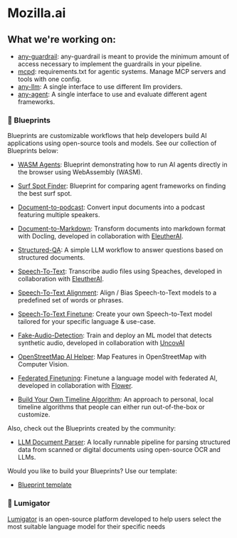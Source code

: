 # Mozilla.ai

## What we're working on:
- [any-guardrail](https://github.com/mozilla-ai/any-guardrail): any-guardrail is meant to provide the minimum amount of access necessary to implement the guardrails in your pipeline. 
- [mcpd](https://github.com/mozilla-ai/mcpd): requirements.txt for agentic systems. Manage MCP servers and tools with one config.
- [any-llm](https://github.com/mozilla-ai/any-llm): A single interface to use different llm providers.
- [any-agent](https://github.com/mozilla-ai/any-agent): A single interface to use and evaluate different agent frameworks.


### 📘 Blueprints

Blueprints are customizable workflows that help developers build AI applications using open-source tools and models. See our collection of Blueprints below:

- [WASM Agents](https://github.com/mozilla-ai/wasm-agents-blueprint): Blueprint demonstrating how to run AI agents directly in the browser using WebAssembly (WASM).

- [Surf Spot Finder](https://github.com/mozilla-ai/surf-spot-finder): Blueprint for comparing agent frameworks on finding the best surf spot.
  
- [Document-to-podcast](https://github.com/mozilla-ai/document-to-podcast): Convert input documents into a podcast featuring multiple speakers.

- [Document-to-Markdown](https://github.com/mozilla-ai/document-to-markdown): Transform documents into markdown format with Docling, developed in collaboration with [EleutherAI](https://www.eleuther.ai/).
  
- [Structured-QA](https://github.com/mozilla-ai/structured-qa): A simple LLM workflow to answer questions based on structured documents.
  
- [Speech-To-Text](https://github.com/mozilla-ai/speech-to-text): Transcribe audio files using Speaches, developed in collaboration with [EleutherAI](https://www.eleuther.ai/).

- [Speech-To-Text Alignment](https://github.com/mozilla-ai/speech-to-text-alignment):  Align / Bias Speech-to-Text models to a predefined set of words or phrases. 

- [Speech-To-Text Finetune](https://github.com/mozilla-ai/speech-to-text-finetune): Create your own Speech-to-Text model tailored for your specific language & use-case.

- [Fake-Audio-Detection](https://github.com/mozilla-ai/fake-audio-detection): Train and deploy an ML model that detects synthetic audio, developed in collaboration with [UncovAI](https://uncovai.com/)

- [OpenStreetMap AI Helper](https://github.com/mozilla-ai/osm-ai-helper): Map Features in OpenStreetMap with Computer Vision.

- [Federated Finetuning](https://github.com/mozilla-ai/federated-finetuning): Finetune a language model with federated AI, developed in collaboration with [Flower](https://flower.ai/).

- [Build Your Own Timeline Algorithm](https://github.com/mozilla-ai/byota): An approach to personal, local timeline algorithms that people can either run out-of-the-box or customize.

Also, check out the Blueprints created by the community:
- [LLM Document Parser](https://github.com/oronadavid/llm-document-parser): A locally runnable pipeline for parsing structured data from scanned or digital documents using open-source OCR and LLMs.

Would you like to build your Blueprints? Use our template:

- [Blueprint template](https://github.com/mozilla-ai/Blueprint-template)

### 🐊 Lumigator

[Lumigator](https://github.com/mozilla-ai/lumigator) is an open-source platform developed to help users select the most suitable language model for their specific needs
